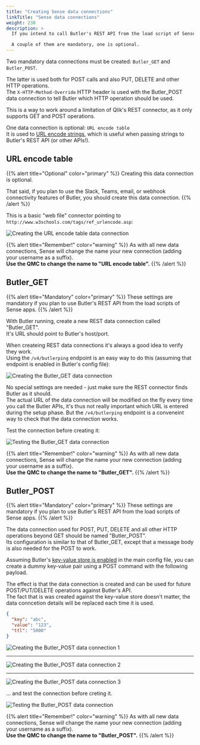 ```yaml
---
title: "Creating Sense data connections"
linkTitle: "Sense data connections"
weight: 230
description: >
  If you intend to call Butler's REST API from the load script of Sense apps, you must create a few data connections first.

  A couple of them are mandatory, one is optional.
---
```



Two mandatory data connections must be created: `Butler_GET` and `Butler_POST`.

The latter is used both for POST calls and also PUT, DELETE and other HTTP operations.  
The `X-HTTP-Method-Override` HTTP header is used with the Butler_POST data connection to tell Butler which HTTP operation should be used.

This is a way to work around a limitation of Qlik's REST connector, as it only supports GET and POST operations.

One data connection is optional: `URL encode table`  
It is used to [URL encode strings](https://www.w3schools.com/tags/ref_urlencode.ASP), which is useful when passing strings to Butler's REST API (or other APIs!).

## URL encode table

{{% alert title="Optional" color="primary" %}}
Creating this data connection is optional.

That said, if you plan to use the Slack, Teams, email, or webhook connectivity features of Butler, you should create this data connection. 
{{% /alert %}}

This is a basic "web file" connector pointing to `http://www.w3schools.com/tags/ref_urlencode.asp`:

![Creating the URL encode table data connection](url_encore-1.png "Creating the URL encode table data connection")  

{{% alert title="Remember!" color="warning" %}}
As with all new data connections, Sense will change the name your new connection (adding your username as a suffix).  
**Use the QMC to change the name to "URL encode table".**
{{% /alert %}}

## Butler_GET

{{% alert title="Mandatory" color="primary" %}}
These settings are mandatory if you plan to use Butler's REST API from the load scripts of Sense apps.
{{% /alert %}}


With Butler running, create a new REST data connection called "Butler_GET".  
It's URL should point to Butler's host/port.

When createing REST data connections it's always a good idea to verify they work.  
Using the `/v4/butlerping` endpoint is an easy way to do this (assuming that endpoint is enabled in Butler's config file):

![Creating the Butler_GET data connection](butler_get-1.png "Creating the Butler_GET data connection")  

No special settings are needed - just make sure the REST connector finds Butler as it should.  
The actual URL of the data connection will be modified on the fly every time you call the Butler APIs, it's thus not really important which URL is entered during the setup phase. But the `/v4/butlerping` endpoint is a conveneint way to check that the data connection works.

Test the connection before creating it:

![Testing the Butler_GET data connection](butler_get-2.png "Testing the Butler_GET data connection")  

{{% alert title="Remember!" color="warning" %}}
As with all new data connections, Sense will change the name your new connection (adding your username as a suffix).  
**Use the QMC to change the name to "Butler_GET".**
{{% /alert %}}

## Butler_POST

{{% alert title="Mandatory" color="primary" %}}
These settings are mandatory if you plan to use Butler's REST API from the load scripts of Sense apps.
{{% /alert %}}

The data connection used for POST, PUT, DELETE and all other HTTP operations beyond GET should be named "Butler_POST".  
Its configuration is similar to that of Butler_GET, except that a message body is also needed for the POST to work.

Assuming Butler's [key-value store is enabled](/docs/getting-started/setup/key-value-store) in the main config file, you can create a dummy key-value pair using a POST command with the following payload.

The effect is that the data connection is created and can be used for future POST/PUT/DELETE operations against Butler's API.  
The fact that is was created against the key-value store doesn't matter, the data conncetion details will be replaced each time it is used.

```json
{
  "key": "abc",
  "value": "123",
  "ttl": "5000"
}
```

![Creating the Butler_POST data connection 1](butler_post-1.png "Creating the Butler_POST data connection 1")  

<hr>

![Creating the Butler_POST data connection 2](butler_post-2.png "Creating the Butler_POST data connection 2")  

<hr>

![Creating the Butler_POST data connection 3](butler_post-2.png "Creating the Butler_POST data connection 3")  

... and test the connection before creting it.

![Testing the Butler_POST data connection](butler_post_connection-test-succeeded-1.png "Testing the Butler_POST data connection")  

{{% alert title="Remember!" color="warning" %}}
As with all new data connections, Sense will change the name your new connection (adding your username as a suffix).  
**Use the QMC to change the name to "Butler_POST".**
{{% /alert %}}
